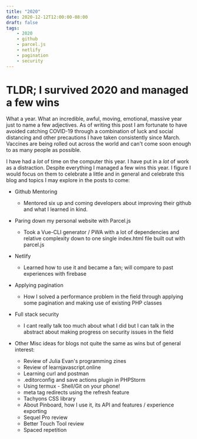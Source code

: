```yaml
---
title: "2020"
date: 2020-12-12T12:00:00-08:00
draft: false
tags: 
    - 2020
    - github
    - parcel.js
    - netlify
    - pagination
    - security
---
```


# TLDR; I survived 2020 and managed a few wins

What a year. What an incredible, awful, moving, emotional, massive year just to name a few adjectives. As of writing this post I am fortunate to have avoided catching COVID-19 through a combination of luck and social distancing and other precautions I have taken consistently since March. Vaccines are being rolled out across the world and can't come soon enough to as many people as possible.

I have had a _lot_ of time on the computer this year. I have put in a _lot_ of work as a distraction. Despite everything I managed a few wins this year. I figure I would focus on them to celebrate a little and in general and celebrate this blog and topics I may explore in the posts to come:

* Github Mentoring
   * Mentored six up and coming developers about improving their github and what I learned in kind.
* Paring down my personal website with Parcel.js
    * Took a Vue-CLI generator / PWA with a lot of dependencies and relative complexity down to one single index.html file built out with parcel.js
* Netlify
    * Learned how to use it and became a fan; will compare to past experiences with firebase
* Applying pagination
    * How I solved a performance problem in the field through applying some pagination and making use of existing PHP classes
* Full stack security
    * I cant really talk too much about what I did but I can talk in the abstract about making progress on security issues in the field

* Other Misc ideas for blogs not quite the same as wins but of general interest:
    * Review of Julia Evan's programming zines
    * Review of learnjavascript.online
    * Learning curl and postman
    * .editorconfig and save actions plugin in PHPStorm
    * Using termux - Shell/Git on your phone!
    * meta tag redirects using the refresh feature
    * Tachyons CSS library
    * About Pinboard, how I use it, its API and features / experience exporting
    * Sequel Pro review
    * Better Touch Tool review
    * Spaced repetition





